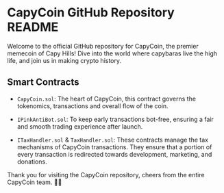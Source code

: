 # CapyCoin GitHub Repository README

Welcome to the official GitHub repository for CapyCoin, the premier memecoin of Capy Hills! Dive into the world where capybaras live the high life, and join us in making crypto history. 



## Smart Contracts

- `CapyCoin.sol`: The heart of CapyCoin, this contract governs the tokenomics, transactions and overall flow of the coin.

- `IPinkAntiBot.sol`: To keep early transactions bot-free, ensuring a fair and smooth trading experience after launch.

- `ITaxHandler.sol` & `TaxHandler.sol`: These contracts manage the tax mechanisms of CapyCoin transactions. They ensure that a portion of every transaction is redirected towards development, marketing, and donations.




Thank you for visiting the CapyCoin repository, cheers from the entire CapyCoin team. 🥂✨
